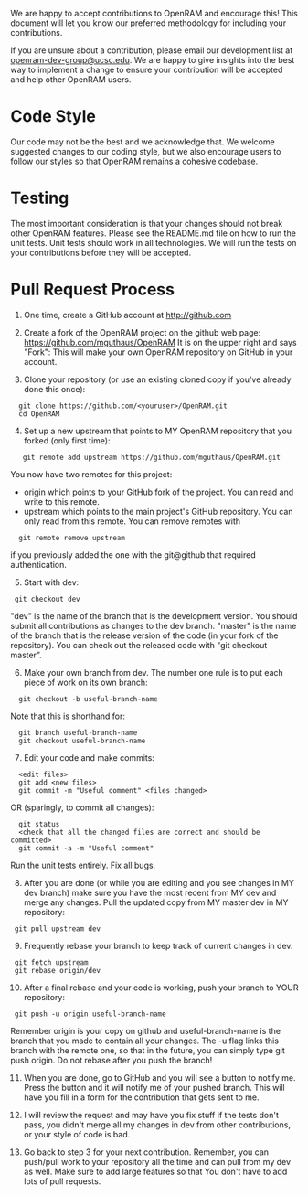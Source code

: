 We are happy to accept contributions to OpenRAM and encourage this!
This document will let you know our preferred methodology for
including your contributions.

If you are unsure about a contribution, please email our development
list at openram-dev-group@ucsc.edu. We are happy to give insights into
the best way to implement a change to ensure your contribution will be
accepted and help other OpenRAM users.

# Code Style

Our code may not be the best and we acknowledge that. We welcome 
suggested changes to our coding style, but we also encourage users
to follow our styles so that OpenRAM remains a cohesive codebase.

# Testing

The most important consideration is that your changes should not break
other OpenRAM features. Please see the README.md file on how to run
the unit tests. Unit tests should work in all technologies. We will run
the tests on your contributions before they will be accepted.

# Pull Request Process

1. One time, create a GitHub account at http://github.com

2. Create a fork of the OpenRAM project on the github web page:
   https://github.com/mguthaus/OpenRAM
   It is on the upper right and says "Fork": This will make your own
   OpenRAM repository on GitHub in your account.

3. Clone your repository (or use an existing cloned copy if you've
   already done this once):
```
  git clone https://github.com/<youruser>/OpenRAM.git
  cd OpenRAM
```

4. Set up a new upstream that points to MY OpenRAM repository that you
   forked (only first time):
```
   git remote add upstream https://github.com/mguthaus/OpenRAM.git
```
   You now have two remotes for this project:
   * origin which points to your GitHub fork of the project. You can read
     and write to this remote.
   * upstream which points to the main project's GitHub repository. You can
     only read from this remote.
   You can remove remotes with
```
  git remote remove upstream
```
   if you previously added the one with the git@github that required
   authentication.

5. Start with dev:
```
 git checkout dev
```
  "dev" is the name of the branch that 
  is the development version. You should submit all contributions as changes
  to the dev branch. "master" is the name of the branch that is the release version of the
  code (in your fork of the repository). You can check out the released
  code with "git checkout master”. 

6. Make your own branch from dev. The number one rule is to put each piece of
   work on its own branch:
```
  git checkout -b useful-branch-name
```
   Note that this is shorthand for:
```
  git branch useful-branch-name
  git checkout useful-branch-name
```

7. Edit your code and make commits:
```
  <edit files>
  git add <new files>
  git commit -m "Useful comment" <files changed>
```
   OR (sparingly, to commit all changes):
```
  git status
  <check that all the changed files are correct and should be committed>
  git commit -a -m "Useful comment"
```
   Run the unit tests entirely. Fix all bugs.

8. After you are done (or while you are editing and you see changes in
   MY dev branch) make sure you have the most recent from MY dev
   and merge any changes. Pull the updated copy from MY master dev in
   MY repository:
```
 git pull upstream dev
```

9. Frequently rebase your branch to keep track of current changes in dev. 
```
 git fetch upstream
 git rebase origin/dev
```

10. After a final rebase and your code is working, push your branch to YOUR repository:
```
 git push -u origin useful-branch-name
```
   Remember origin is your copy on github and useful-branch-name is the
   branch that you made to contain all your changes.
   The -u flag links this branch with the remote one, so that in the
   future, you can simply type git push origin. Do not rebase after you push 
   the branch!

11. When you are done, go to GitHub and you will see a button to notify
   me.  Press the button and it will notify me of your pushed branch.
   This will have you fill in a form for the contribution that gets sent
   to me.

12. I will review the request and may have you fix stuff if the tests
    don't pass, you didn't merge all my changes in dev from other
    contributions, or your style of code is bad.

13. Go back to step 3 for your next contribution. Remember, you can
    push/pull work to your repository all the time and can pull from my
    dev as well. Make sure to add large features so that You don't have
    to add lots of pull requests.
